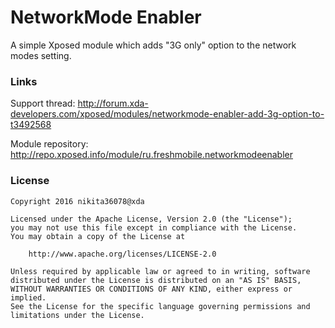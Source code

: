 # NetworkMode Enabler
A simple Xposed module which adds "3G only" option to the network modes setting.

### Links

Support thread: http://forum.xda-developers.com/xposed/modules/networkmode-enabler-add-3g-option-to-t3492568

Module repository: http://repo.xposed.info/module/ru.freshmobile.networkmodeenabler


### License

```
Copyright 2016 nikita36078@xda

Licensed under the Apache License, Version 2.0 (the "License");
you may not use this file except in compliance with the License.
You may obtain a copy of the License at

    http://www.apache.org/licenses/LICENSE-2.0

Unless required by applicable law or agreed to in writing, software
distributed under the License is distributed on an "AS IS" BASIS,
WITHOUT WARRANTIES OR CONDITIONS OF ANY KIND, either express or implied.
See the License for the specific language governing permissions and
limitations under the License.
```